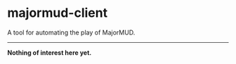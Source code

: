 # majormud-client
A tool for automating the play of MajorMUD.

---

**Nothing of interest here yet.**
